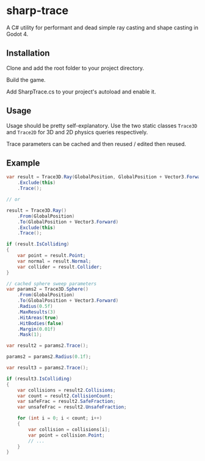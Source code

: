 # sharp-trace
A C# utility for performant and dead simple ray casting and shape casting in Godot 4.

## Installation
Clone and add the root folder to your project directory.

Build the game.

Add SharpTrace.cs to your project's autoload and enable it.

## Usage
Usage should be pretty self-explanatory. Use the two static classes ```Trace3D``` and ```Trace2D``` for 3D and 2D physics queries respectively.

Trace parameters can be cached and then reused / edited then reused.


## Example
```cs
var result = Trace3D.Ray(GlobalPosition, GlobalPosition + Vector3.Forward)
    .Exclude(this)
    .Trace();

// or

result = Trace3D.Ray()
    .From(GlobalPosition)
    .To(GlobalPosition + Vector3.Forward)
    .Exclude(this)
    .Trace();

if (result.IsColliding)
{
    var point = result.Point;
    var normal = result.Normal;
    var collider = result.Collider;
}

// cached sphere sweep parameters
var params2 = Trace3D.Sphere()
    .From(GlobalPosition)
    .To(GlobalPosition + Vector3.Forward)
    .Radius(0.5f)
    .MaxResults(3)
    .HitAreas(true)
    .HitBodies(false)
    .Margin(0.01f)
    .Mask(1);

var result2 = params2.Trace();

params2 = params2.Radius(0.1f);

var result3 = params2.Trace();

if (result3.IsColliding)
{
    var collisions = result2.Collisions;
    var count = result2.CollisionCount;
    var safeFrac = result2.SafeFraction;
    var unsafeFrac = result2.UnsafeFraction;

    for (int i = 0; i < count; i++)
    {
        var collision = collisions[i];
        var point = collision.Point;
        // ...
    }
}
```
